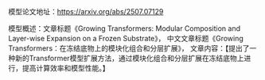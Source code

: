 模型论文地址：https://arxiv.org/abs/2507.07129

模型概述：文章标题《Growing Transformers: Modular Composition and Layer-wise Expansion on a Frozen Substrate》，
中文文章标题《Growing Transformers：在冻结底物上的模块化组合和分层扩展》，
文章内容：【提出了一种新的Transformer模型扩展方法，通过模块化组合和分层扩展在冻结底物上进行，提高计算效率和模型性能。】
